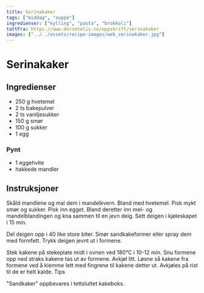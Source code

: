 ```yaml
---
title: Serinakaker
tags: ["middag", "suppe"]
ingredienser: ["kylling", "pasta", "brokkoli"]
tattFra: https://www.detsoteliv.no/oppskrift/serinakaker
images: ["../../assets/recipe-images/web_serinakaker.jpg"]
---
```


# Serinakaker

## Ingredienser

- 250 g hvetemel
- 2 ts bakepulver
- 2 ts vaniljesukker
- 150 g smør
- 100 g sukker
- 1 egg

### Pynt

- 1 eggehvite
- hakkede mandler

## Instruksjoner

Skåld mandlene og mal dem i mandelkvern. Bland med hvetemel. Pisk mykt smør og sukker. Pisk inn egget. Bland deretter inn mel- og mandelblandingen og kna sammen til en jevn deig. Sett deigen i kjøleskapet i 15 min.

Del deigen opp i 40 like store biter. Smør sandkakeformer eller spray dem med formfett. Trykk deigen jevnt ut i formene.

Stek kakene på stekeplate midt i ovnen ved 180°C i 10-12 min. Snu formene opp ned straks kakene tas ut av formene. Avkjøl litt. Løsne så kakene fra formene ved å klemme lett med fingrene til kakene detter ut. Avkjøles på rist til de er helt kalde.
Tips

"Sandkaker" oppbevares i tettsluttet kakeboks.
